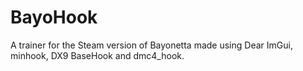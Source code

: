 # BayoHook
A trainer for the Steam version of Bayonetta made using Dear ImGui, minhook, DX9 BaseHook and dmc4_hook.
